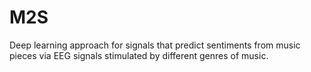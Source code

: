 # M2S
Deep learning approach for signals that predict sentiments from music pieces via EEG signals stimulated by different genres of music.
